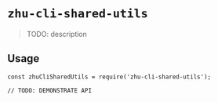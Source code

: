 # `zhu-cli-shared-utils`

> TODO: description

## Usage

```
const zhuCliSharedUtils = require('zhu-cli-shared-utils');

// TODO: DEMONSTRATE API
```
